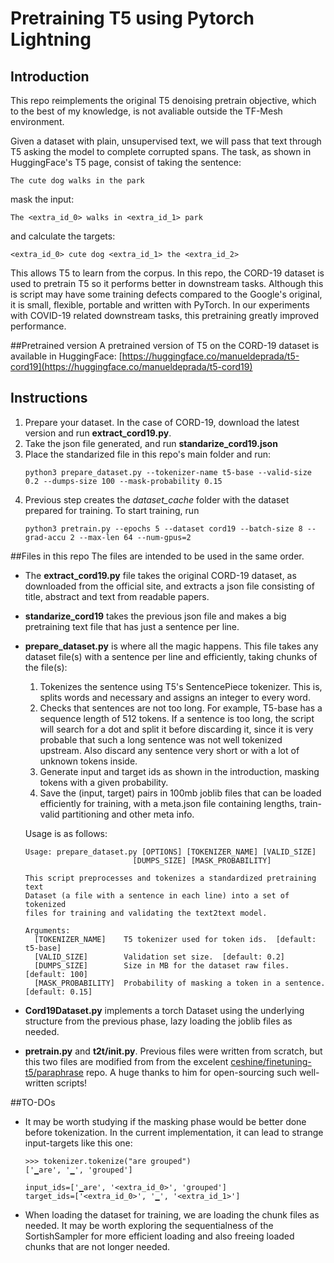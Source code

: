 # Pretraining T5 using Pytorch Lightning
## Introduction
This repo reimplements the original T5 denoising pretrain objective, which to the best of my knowledge, is not avaliable outside the TF-Mesh environment. 

Given a dataset with plain, unsupervised text, we will pass that text through T5 asking the model to complete corrupted spans. The task, as shown in HuggingFace's T5 page, consist of taking the sentence:

`The cute dog walks in the park`

mask the input:

`The <extra_id_0> walks in <extra_id_1> park`

and calculate the targets:

`<extra_id_0> cute dog <extra_id_1> the <extra_id_2>`

This allows T5 to learn from the corpus. In this repo, the CORD-19 dataset is used to pretrain T5 so it performs better in downstream tasks. Although this is script may have some training defects compared to the Google's original, it is small, flexible, portable and written with PyTorch. In our experiments with COVID-19 related downstream tasks, this pretraining greatly improved performance.

##Pretrained version
A pretrained version of T5 on the CORD-19 dataset is available in HuggingFace: [https://huggingface.co/manueldeprada/t5-cord19](https://huggingface.co/manueldeprada/t5-cord19) 

## Instructions
1. Prepare your dataset. In the case of CORD-19, download the latest version and run **extract_cord19.py**.
2. Take the json file generated, and run **standarize_cord19.json**
3. Place the standarized file in this repo's main folder and run:
    ```
    python3 prepare_dataset.py --tokenizer-name t5-base --valid-size 0.2 --dumps-size 100 --mask-probability 0.15
    ```
4. Previous step creates the *dataset_cache* folder with the dataset prepared for training. To start training, run
    ```
    python3 pretrain.py --epochs 5 --dataset cord19 --batch-size 8 --grad-accu 2 --max-len 64 --num-gpus=2
    ```

##Files in this repo
The files are intended to be used in the same order.
- The **extract_cord19.py** file takes the original CORD-19 dataset, as downloaded from the official site, and extracts a json file consisting of title, abstract and text from readable papers.
- **standarize_cord19** takes the previous json file and makes a big pretraining text file that has just a sentence per line.
- **prepare_dataset.py** is where all the magic happens. This file takes any dataset file(s) with a sentence per line and efficiently, taking chunks of the file(s):
    1. Tokenizes the sentence using T5's SentencePiece tokenizer. This is, splits words and necessary and assigns an integer to every word.
    2. Checks that sentences are not too long. For example, T5-base has a sequence length of 512 tokens. If a sentence is too long, the script will search for a dot and split it before discarding it, since it is very probable that such a long sentence was not well tokenized upstream. Also discard any sentence very short or with a lot of unknown tokens inside.
    4. Generate input and target ids as shown in the introduction, masking tokens with a given probability.
    5. Save the (input, target) pairs in 100mb joblib files that can be loaded efficiently for training, with a meta.json file containing lengths, train-valid partitioning and other meta info.
  
  Usage is as follows:
  ```
  Usage: prepare_dataset.py [OPTIONS] [TOKENIZER_NAME] [VALID_SIZE] 
                          [DUMPS_SIZE] [MASK_PROBABILITY]

  This script preprocesses and tokenizes a standardized pretraining text
  Dataset (a file with a sentence in each line) into a set of tokenized
  files for training and validating the text2text model.

  Arguments:
    [TOKENIZER_NAME]    T5 tokenizer used for token ids.  [default: t5-base]
    [VALID_SIZE]        Validation set size.  [default: 0.2]
    [DUMPS_SIZE]        Size in MB for the dataset raw files.  [default: 100]
    [MASK_PROBABILITY]  Probability of masking a token in a sentence.  [default: 0.15]
  ```
- **Cord19Dataset.py** implements a torch Dataset using the underlying structure from the previous phase, lazy loading the joblib files as needed.
- **pretrain.py** and **t2t/__init__.py**. Previous files were written from scratch, but this two files are modified from  from the excelent [ceshine/finetuning-t5/paraphrase](https://github.com/ceshine/finetuning-t5/tree/master/paraphrase) repo. A huge thanks to him for open-sourcing such well-written scripts!

##TO-DOs

- It may be worth studying if the masking phase would be better done before tokenization. In the current implementation, it can lead to strange input-targets like this one:
  ```
  >>> tokenizer.tokenize("are grouped")
  ['▁are', '▁', 'grouped']
  
  input_ids=['▁are', '<extra_id_0>', 'grouped']
  target_ids=['<extra_id_0>', '▁', '<extra_id_1>']
  ```
- When loading the dataset for training, we are loading the chunk files as needed. It may be worth exploring the sequentialness of the SortishSampler for more efficient loading and also freeing loaded chunks that are not longer needed.